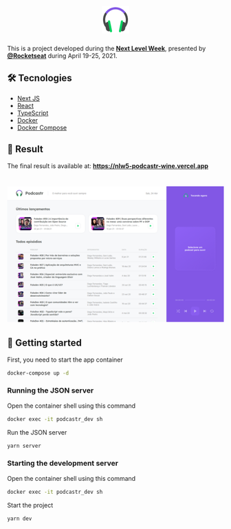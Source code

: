 <h1 align="center">
  <img src="./public/favicon.png" title="Podcastr" alt="Podcastr">
</h1>

This is a project developed during the **[Next Level Week](https://nextlevelweek.com/)**, presented by **[@Rocketseat](https://github.com/Rocketseat)** during April 19-25, 2021.

## 🛠 Tecnologies

- [Next JS](https://nextjs.org/)
- [React](https://reactjs.org)
- [TypeScript](https://www.typescriptlang.org/)
- [Docker](https://www.docker.com/)
- [Docker Compose](https://docs.docker.com/compose/)

## 🔖 Result

The final result is available at: **https://nlw5-podcastr-wine.vercel.app**

<h1 align="center">
  <img src="./public/preview.png" title="Podcastr Layout" alt="Podcastr Layout" />
</h1>

## 🚀 Getting started

First, you need to start the app container

```bash
docker-compose up -d
```

### Running the JSON server

Open the container shell using this command

```bash
docker exec -it podcastr_dev sh
```

Run the JSON server

```sh
yarn server
```

### Starting the development server

Open the container shell using this command

```bash
docker exec -it podcastr_dev sh
```

Start the project

```sh
yarn dev
```
